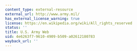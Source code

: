 ```yaml
---
content_type: external-resource
external_url: http://www.army.mil/
has_external_license_warning: true
license: https://en.wikipedia.org/wiki/All_rights_reserved
status: ''
title: U.S. Army Web
uid: 4e6263f7-9610-4909-b509-a02612180783
wayback_url: ''
---
```

